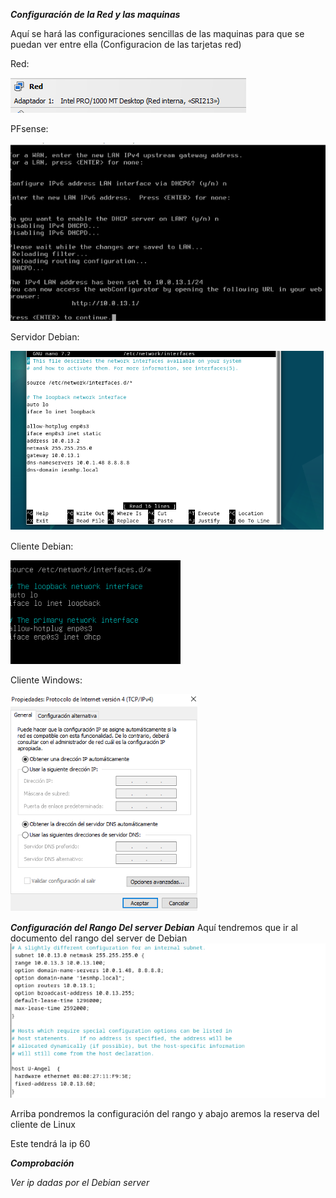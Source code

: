 ***Configuración de la Red y las maquinas***

Aquí se hará las configuraciones sencillas de las maquinas 
para que se puedan ver entre ella (Configuracion de las tarjetas red)

Red:

![1](https://github.com/HerreraAngel/RSI/blob/main/TAREA2/IMGS/1.png)

PFsense:

![2](https://github.com/HerreraAngel/RSI/blob/main/TAREA2/IMGS/2.png)

Servidor Debian:

![3](https://github.com/HerreraAngel/RSI/blob/main/TAREA2/IMGS/3.png)

Cliente Debian:

![4](https://github.com/HerreraAngel/RSI/blob/main/TAREA2/IMGS/4.png)

Cliente Windows:

![5](https://github.com/HerreraAngel/RSI/blob/main/TAREA2/IMGS/5.png)


***Configuración del Rango Del server Debian***
Aquí tendremos que ir al documento del rango del server de Debian
![6](https://github.com/HerreraAngel/RSI/blob/main/TAREA2/IMGS/6.png)

Arriba pondremos la configuración del rango y abajo aremos la reserva del cliente de Linux

Este tendrá la ip 60

***Comprobación***




*Ver ip dadas por el Debian server*
